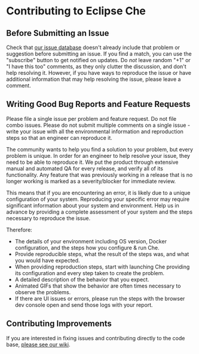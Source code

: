 Contributing to Eclipse Che
=====================

Before Submitting an Issue
--------------------------
Check that [our issue database](https://github.com/eclipse/che/issues)
doesn't already include that problem or suggestion before submitting an issue.
If you find a match, you can use the "subscribe" button to get notified on
updates. Do *not* leave random "+1" or "I have this too" comments, as they
only clutter the discussion, and don't help resolving it. However, if you
have ways to reproduce the issue or have additional information that may help
resolving the issue, please leave a comment.

Writing Good Bug Reports and Feature Requests
---------------------------------------------
Please file a single issue per problem and feature request. Do not file combo issues. Please do not submit multiple comments on a single issue - write your issue with all the environmental information and reproduction steps so that an engineer can reproduce it.

The community wants to help you find a solution to your problem, but every problem is unique. In order for an engineer to help resolve your issue, they need to be able to reproduce it. We put the product through extensive manual and automated QA for every release, and verify all of its functionality. Any feature that was previously working in a release that is no longer working is marked as a severity/blocker for immediate review.

This means that if you are encountering an error, it is likely due to a unique configuration of your system. Reproducing your specific error may require significant information about your system and environment. Help us in advance by providing a complete assessment of your system and the steps necessary to reproduce the issue.

Therefore:
* The details of your environment including OS version, Docker configuration, and the steps how you configure & run Che.
* Provide reproducible steps, what the result of the steps was, and what you would have expected.
* When providing reproduction steps, start with launching Che providing its configuration and every step taken to create the problem.
* A detailed description of the behavior that you expect.
* Animated GIFs that show the behavior are often times necessary to observe the problems.
* If there are UI issues or errors, please run the steps with the browser dev console open and send those logs with your report.

Contributing Improvements
-------------------------
If you are interested in fixing issues and contributing directly to the code base, [please see our wiki](https://github.com/eclipse/che/wiki/How-To-Contribute).
